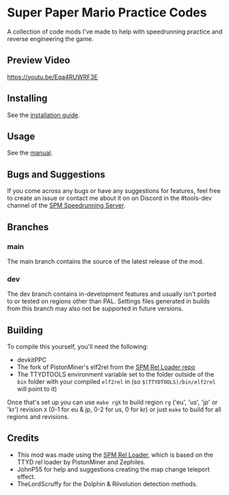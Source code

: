 # Super Paper Mario Practice Codes
A collection of code mods I've made to help with speedrunning practice and reverse engineering the game.

## Preview Video
https://youtu.be/Eqa4RUWRF3E

## Installing
See the [installation guide](https://github.com/SeekyCt/spm-practice-codes/blob/main/INSTALLING.md).

## Usage
See the [manual](https://github.com/SeekyCt/spm-practice-codes/blob/main/MANUAL.md).

## Bugs and Suggestions
If you come across any bugs or have any suggestions for features, feel free to create an issue or contact me about it on on Discord in the #tools-dev channel of the [SPM Speedrunning Server](https://discord.gg/dbd733H).

## Branches
### main
The main branch contains the source of the latest release of the mod.
### dev
The dev branch contains in-development features and usually isn't ported to or tested on regions other than PAL. Settings files generated in builds from this branch may also not be supported in future versions.

## Building
To compile this yourself, you'll need the following:
* devkitPPC
* The fork of PistonMiner's elf2rel from the [SPM Rel Loader repo](https://github.com/SeekyCt/spm-rel-loader/releases/tag/elf2rel-24-6-2021)
* The TTYDTOOLS environment variable set to the folder outside of the `bin` folder with your compiled `elf2rel` in (so `$(TTYDTOOLS)/bin/elf2rel` will point to it)

Once that's set up you can use `make rgX` to build region `rg` ('eu', 'us', 'jp' or 'kr') revision `X` (0-1 for eu & jp, 0-2 for us, 0 for kr) or just `make` to build for all regions and revisions.

## Credits
* This mod was made using the [SPM Rel Loader](https://github.com/SeekyCt/spm-rel-loader), which is based on the TTYD rel loader by PistonMiner and Zephiles.
* JohnP55 for help and suggestions creating the map change teleport effect.
* TheLordScruffy for the Dolphin & Riivolution detection methods.
